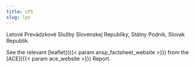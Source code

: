 ```yaml
---
title: LPS
slug: lps
---
```


Letové Prevádzkové Služby Slovenskej Republiky, Státny Podnik, Slovak Republik.
<!---ansp_factsheet_website and ace_website reference in the config.toml-->
See the relevant [leaflet]({{< param ansp_factsheet_website >}}) from the [ACE]({{< param ace_website >}}) Report.
